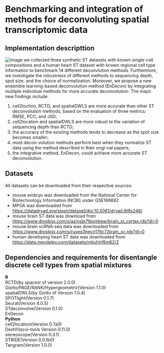 Benchmarking and integration of methods for deconvoluting spatial transcriptomic data
===========================
Implementation descripttion
--------------------------
![image](https://github.com/SunXQlab/ST-deconvoulution/blob/main/figure1-framework_v2.jpg)
we collected three synthetic ST datasets with known single-cell compositions and a human heart ST dataset with known regional cell type information
to benchmark 14 different deconvlution methods. Furthermore, we investigate the robustness of different methods to sequencing depth, spot size, and 
the choice of normalization. Moreover, we propose a new ensemble learning-based deconvolution method (EnDecon) by integrating multiple individual 
methods for more accurate deconvolution.
The major new findings include: 
1) cell2loction, RCTD, and spatialDWLS are more accurate than other ST deconvolution methods, based on the evaluation of three metrics: RMSE, PCC, and JSD;<br> 
2) cell2location and spatialDWLS are more robust to the variation of sequencing depth than RCTD;<br>
3) the accuracy of the existing methods tends to decrease as the spot size becomes smaller;<br> 
4) most decon-volution methods perform best when they normalize ST data using the method described in their origi-nal papers;<br> 
5) the integrative method, EnDecon, could achieve more accurate ST deconvolution.<br> 

Datasets
--------------------------
All datasets can be downloaded from their respective sources:<br>
* mouse embryo was downloaded from the National Center for Biotechnology Information (NCBI) under GSE166692<br>
* MPOA was downloaded from https://datadryad.org/stash/dataset/doi:10.5061/dryad.8t8s248/<br>
* mouse brain ST data was download from https://www.dropbox.com/s/azjysbt7lbpmbew/brain_st_cortex.rds?dl=0 <br>
* mouse brain scRNA-seq data was downloaded from https://www.dropbox.com/s/ruseq3necn176c7/brain_sc.rds?dl=0<br>
* human developing heart ST data was downloaded from https://data.mendeley.com/datasets/mbvhhf8m62/2<br>

Dependencies and requirements for disentangle discrete cell types from spatial mixtures
---------------------------------
**R**<br>
RCTD(by spacexr of version 2.0.0)<br>
Giotto/PAGE/RANK/Hypergeometric(Version 1.1.0)<br>
spatialDWLS(by Giotto of Version 1.0.4)<br>
SPOTlight(Version 0.1.7)<br>
Seurat(Version 4.0.5)<br>
STdeconvolve(Version 0.1.0)<br>
EnDecon<br>
**Python**<br>
cell2location(Version 0.7a0)<br>
DestVI(scvi-tools Version 0.11.0)<br>
stereoscope(Version 0.3.1)<br>
STRIDE(Version 0.0.1b0)<br>
Tangram(Version 1.0.0)<br>





